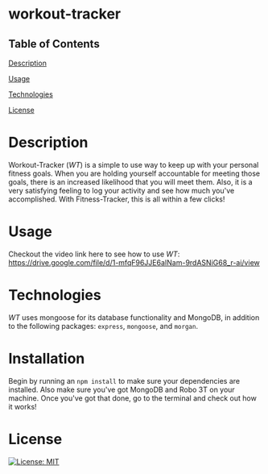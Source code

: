 # workout-tracker

## Table of Contents

[Description](https://github.com/preussenfahrer/workout-tracker#Description)

[Usage](https://github.com/preussenfahrer/workout-tracker#Usage)

[Technologies](https://github.com/preussenfahrer/workout-tracker#Technologies)

[License](https://github.com/preussenfahrer/workout-tracker#License)

# Description
Workout-Tracker (_WT_) is a simple to use way to keep up with your personal fitness goals. When you are holding yourself accountable for meeting those goals, there is an increased likelihood that you will meet them. Also, it is a very satisfying feeling to log your activity and see how much you've accomplished. With Fitness-Tracker, this is all within a few clicks!
# Usage
Checkout the video link here to see how to use _WT_: https://drive.google.com/file/d/1-mfqF96JJE6aINam-9rdASNiG68_r-ai/view
# Technologies
_WT_ uses mongoose for its database functionality and MongoDB, in addition to the following packages: `express`, `mongoose`, and `morgan`.
# Installation
Begin by running an `npm install` to make sure your dependencies are installed. Also make sure you've got MongoDB and Robo 3T on your machine. Once you've got that done, go to the terminal and check out how it works!
# License
[![License: MIT](https://img.shields.io/badge/License-MIT-yellow.svg)](https://opensource.org/licenses/MIT)
